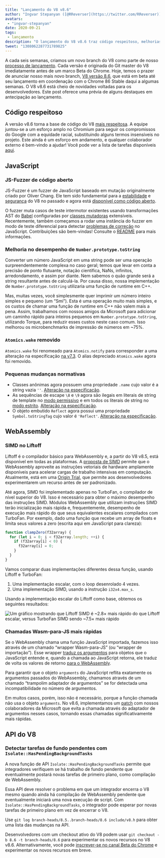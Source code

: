 ```yaml
---
title: "Lançamento do V8 v8.6"
author: "Ingvar Stepanyan ([@RReverser](https://twitter.com/RReverser)), um fuzzer de teclado"
avatars:
 - "ingvar-stepanyan"
date: 2020-09-21
tags:
 - lançamento
description: "O lançamento do V8 v8.6 traz código respeitoso, melhorias de desempenho e mudanças normativas."
tweet: "1308062287731789825"
---
```

A cada seis semanas, criamos um novo branch do V8 como parte de nosso [processo de lançamento](https://v8.dev/docs/release-process). Cada versão é originada do Git master do V8 imediatamente antes de um marco Beta do Chrome. Hoje, temos o prazer de anunciar nosso mais novo branch, [V8 versão 8.6](https://chromium.googlesource.com/v8/v8.git/+log/branch-heads/8.6), que está em beta até seu lançamento em coordenação com o Chrome 86 Stable daqui a algumas semanas. O V8 v8.6 está cheio de novidades voltadas para os desenvolvedores. Este post oferece uma prévia de alguns destaques em antecipação ao lançamento.

<!--truncate-->
## Código respeitoso

A versão v8.6 torna a base de código do V8 [mais respeitosa](https://v8.dev/docs/respectful-code). A equipe juntou-se a um esforço amplo no Chromium para seguir os compromissos do Google com a equidade racial, substituindo alguns termos insensíveis no projeto. Este ainda é um esforço em andamento, e qualquer colaborador externo é bem-vindo a ajudar! Você pode ver a lista de tarefas disponíveis [aqui](https://docs.google.com/document/d/1rK7NQK64c53-qbEG-N5xz7uY_QUVI45sUxinbyikCYM/edit).

## JavaScript

### JS-Fuzzer de código aberto

JS-Fuzzer é um fuzzer de JavaScript baseado em mutação originalmente criado por Oliver Chang. Ele tem sido fundamental para a [estabilidade](https://bugs.chromium.org/p/chromium/issues/list?q=ochang_js_fuzzer%20label%3AStability-Crash%20label%3AClusterfuzz%20-status%3AWontFix%20-status%3ADuplicate&can=1) e [segurança](https://bugs.chromium.org/p/chromium/issues/list?q=ochang_js_fuzzer%20label%3ASecurity%20label%3AClusterfuzz%20-status%3AWontFix%20-status%3ADuplicate&can=1) do V8 no passado e agora está [disponível como código aberto](https://chromium-review.googlesource.com/c/v8/v8/+/2320330).

O fuzzer muta casos de teste intermotor existentes usando transformações AST do [Babel](https://babeljs.io/) configuradas por [classes mutadoras](https://chromium.googlesource.com/v8/v8/+/320d98709f/tools/clusterfuzz/js_fuzzer/mutators/) extensíveis. Recentemente, também começamos a rodar uma instância do fuzzer em modo de teste diferencial para detectar [problemas de correção](https://bugs.chromium.org/p/chromium/issues/list?q=blocking%3A1050674%20-status%3ADuplicate&can=1) no JavaScript. Contribuições são bem-vindas! Consulte o [README](https://chromium.googlesource.com/v8/v8/+/master/tools/clusterfuzz/js_fuzzer/README.md) para mais informações.

### Melhoria no desempenho de `Number.prototype.toString`

Converter um número JavaScript em uma string pode ser uma operação surpreendentemente complexa no caso geral; temos que levar em conta a precisão de ponto flutuante, notação científica, NaNs, infinitos, arredondamento, e assim por diante. Nem sabemos o quão grande será a string resultante antes de calculá-la. Por causa disso, nossa implementação de `Number.prototype.toString` utilizaria uma função de runtime em C++.

Mas, muitas vezes, você simplesmente quer imprimir um número inteiro simples e pequeno (um “Smi”). Esta é uma operação muito mais simples, e os custos de chamar uma função de runtime em C++ não valem mais a pena. Assim, trabalhamos com nossos amigos da Microsoft para adicionar um caminho rápido para inteiros pequenos em `Number.prototype.toString`, utilizando Torque, para reduzir esses custos neste caso comum. Isso melhorou os microbenchmarks de impressão de números em ~75%.

### `Atomics.wake` removido

`Atomics.wake` foi renomeado para `Atomics.notify` para corresponder a uma alteração na especificação [na v7.3](https://v8.dev/blog/v8-release-73#atomics.notify). O alias depreciado `Atomics.wake` agora foi removido.

### Pequenas mudanças normativas

- Classes anônimas agora possuem uma propriedade `.name` cujo valor é a string vazia `''`. [Alteração na especificação](https://github.com/tc39/ecma262/pull/1490).
- As sequências de escape `\8` e `\9` agora são ilegais em literais de string de template no [modo permissivo](https://developer.mozilla.org/en-US/docs/Glossary/Sloppy_mode) e em todos os literais de string no [modo estrito](https://developer.mozilla.org/en-US/docs/Web/JavaScript/Reference/Strict_mode). [Alteração na especificação](https://github.com/tc39/ecma262/pull/2054).
- O objeto embutido `Reflect` agora possui uma propriedade `Symbol.toStringTag` cujo valor é `'Reflect'`. [Alteração na especificação](https://github.com/tc39/ecma262/pull/2057).

## WebAssembly

### SIMD no Liftoff

Liftoff é o compilador básico para WebAssembly e, a partir do V8 v8.5, está disponível em todas as plataformas. A [proposta de SIMD](https://v8.dev/features/simd) permite que o WebAssembly aproveite as instruções vetoriais de hardware amplamente disponíveis para acelerar cargas de trabalho intensivas em computação. Atualmente, está em uma [Origin Trial](https://v8.dev/blog/v8-release-84#simd-origin-trial), que permite aos desenvolvedores experimentarem um recurso antes de ser padronizado.

Até agora, SIMD foi implementado apenas no TurboFan, o compilador de nível superior do V8. Isso é necessário para obter o máximo desempenho das instruções SIMD. Módulos WebAssembly que utilizam instruções SIMD terão inicialização mais rápida e, frequentemente, desempenho de execução mais rápido do que seus equivalentes escalares compilados com TurboFan. Por exemplo, dado uma função que recebe um array de floats e limita seus valores a zero (escrita aqui em JavaScript para clareza):

```js
function clampZero(f32array) {
  for (let i = 0; i < f32array.length; ++i) {
    if (f32array[i] < 0) {
      f32array[i] = 0;
    }
  }
}
```

Vamos comparar duas implementações diferentes dessa função, usando Liftoff e TurboFan:

1. Uma implementação escalar, com o loop desenrolado 4 vezes.
2. Uma implementação SIMD, usando a instrução `i32x4.max_s`.

Usando a implementação escalar do Liftoff como base, obtemos os seguintes resultados:

![Um gráfico mostrando que Liftoff SIMD é ~2.8× mais rápido do que Liftoff escalar, versus TurboFan SIMD sendo ~7.5× mais rápido](/_img/v8-release-86/simd.svg)

### Chamadas Wasm-para-JS mais rápidas

Se o WebAssembly chama uma função JavaScript importada, fazemos isso através de um chamado “wrapper Wasm-para-JS” (ou “wrapper de importação”). Esse wrapper [traduz os argumentos](https://webassembly.github.io/spec/js-api/index.html#tojsvalue) para objetos que o JavaScript entende e, quando a chamada ao JavaScript retorna, ele traduz de volta os valores de retorno [para o WebAssembly](https://webassembly.github.io/spec/js-api/index.html#towebassemblyvalue).

Para garantir que o objeto `arguments` do JavaScript reflita exatamente os argumentos passados do WebAssembly, chamamos através de um chamado “trampolim adaptador de argumentos” se for detectada uma incompatibilidade no número de argumentos.

Em muitos casos, porém, isso não é necessário, porque a função chamada não usa o objeto `arguments`. No v8.6, implementamos um [patch](https://crrev.com/c/2317061) com nossos colaboradores da Microsoft que evita a chamada através do adaptador de argumentos nesses casos, tornando essas chamadas significativamente mais rápidas.

## API do V8

### Detectar tarefas de fundo pendentes com `Isolate::HasPendingBackgroundTasks`

A nova função de API `Isolate::HasPendingBackgroundTasks` permite que integradores verifiquem se há trabalho de fundo pendente que eventualmente postará novas tarefas de primeiro plano, como compilação de WebAssembly.

Essa API deve resolver o problema em que um integrador encerra o V8 mesmo quando ainda há compilação de WebAssembly pendente que eventualmente iniciará uma nova execução de script. Com `Isolate::HasPendingBackgroundTasks`, o integrador pode esperar por novas tarefas de primeiro plano em vez de encerrar o V8.

Use `git log branch-heads/8.5..branch-heads/8.6 include/v8.h` para obter uma lista das mudanças na API.

Desenvolvedores com um checkout ativo do V8 podem usar `git checkout -b 8.6 -t branch-heads/8.6` para experimentar os novos recursos no V8 v8.6. Alternativamente, você pode [inscrever-se no canal Beta do Chrome](https://www.google.com/chrome/browser/beta.html) e experimentar os novos recursos em breve.
